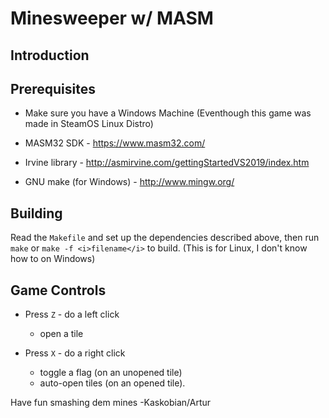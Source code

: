 Minesweeper w/ MASM
===================
Introduction
------------

Prerequisites
-------------
* Make sure you have a Windows Machine (Eventhough this game was made in SteamOS Linux Distro)

* MASM32 SDK - https://www.masm32.com/

* Irvine library - http://asmirvine.com/gettingStartedVS2019/index.htm

* GNU make (for Windows) - http://www.mingw.org/

Building
--------

Read the `Makefile` and set up the dependencies described above, then run `make` or `make -f <i>filename</i>` to build. (This is for Linux, I don't know how to on Windows)

Game Controls
-------------

* Press `Z` - do a left click
  * open a tile

* Press `X` - do a right click
  * toggle a flag (on an unopened tile)
  * auto-open tiles (on an opened tile).


Have fun smashing dem mines
-Kaskobian/Artur
